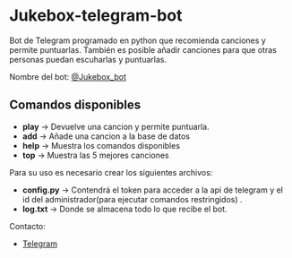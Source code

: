 # Jukebox-telegram-bot

Bot de Telegram programado en python que recomienda canciones y permite puntuarlas. También es posible añadir canciones para que otras personas puedan escuharlas y puntuarlas.

Nombre del bot: [@Jukebox_bot](https://telegram.me/jukebox_bot)

## Comandos disponibles

- **play** -> Devuelve una cancion y permite puntuarla.
- **add** -> Añade una cancion a la base de datos
- **help** -> Muestra los comandos disponibles
- **top** -> Muestra las 5 mejores canciones

Para su uso es necesario crear los siguientes archivos:
- **config.py** -> Contendrá el token para acceder a la api de telegram y el id del administrador(para ejecutar comandos restringidos) .
- **log.txt** -> Donde se almacena todo lo que recibe el bot.

Contacto:

- [Telegram](http://telegram.me/lIlllIIIlIlIIl)

